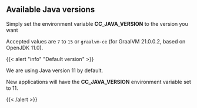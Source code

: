 ## Available Java versions

Simply set the environment variable **CC_JAVA_VERSION** to the version you want

Accepted values are `7` to `15` or `graalvm-ce` (for GraalVM 21.0.0.2, based on OpenJDK 11.0).

{{< alert "info" "Default version" >}}
    <p>We are using Java version 11 by default.</p>
    <p>New applications will have the **CC_JAVA_VERSION** environment variable set to 11.</p>
{{< /alert >}}

